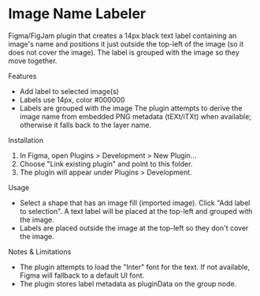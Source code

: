 # Image Name Labeler

Figma/FigJam plugin that creates a 14px black text label containing an image's name and positions it just outside the top-left of the image (so it does not cover the image). The label is grouped with the image so they move together.

Features
- Add label to selected image(s)
- Labels use 14px, color #000000
- Labels are grouped with the image
The plugin attempts to derive the image name from embedded PNG metadata (tEXt/iTXt) when available; otherwise it falls back to the layer name.

Installation
1. In Figma, open Plugins > Development > New Plugin...
2. Choose "Link existing plugin" and point to this folder.
3. The plugin will appear under Plugins > Development.

Usage
- Select a shape that has an image fill (imported image). Click "Add label to selection". A text label will be placed at the top-left and grouped with the image.
 - Labels are placed outside the image at the top-left so they don't cover the image.

Notes & Limitations
- The plugin attempts to load the "Inter" font for the text. If not available, Figma will fallback to a default UI font.
- The plugin stores label metadata as pluginData on the group node.
